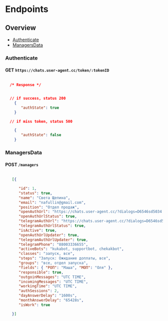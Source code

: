 # Endpoints

## Overview
* [Authenticate](#authenticate)
* [ManagersData](#managersdata)

### Authenticate
#### GET `https://chats.user-agent.cc/token/:tokenID`
 ```json

   /* Response */  


   // if success, status 200
     {
        "authState": true
     }

   // if miss token, status 500

     {
        "authState": false
     }

 ```

### ManagersData
#### POST `/managers`
  ```json

     [{

        "id": 1,
        "status": true,
        "name": "Света Щепина",
        "email": "nafullin@gmail.com",
        "position": "Отдел продаж",
        "openAuthUrl": "https://chats.user-agent.cc/?dialogs=D6546sd5034!-*/72134*&%$msddsaSD",
        "openAuthUrlStatus": true,
        "telegramAuthUrl": "https://chats.user-agent.cc/?dialogs=D6546sd5034!-*/72134*&%$msddsaSD",
        "telegramAuthUrlStatus": true,
        "isActive": true,
        "openAuthUrlUpdater": true,
        "telegramAuthUrlUpdater": true,
        "telegramPhone": "88003336655",
        "activeBots": "kukabot, supportbot, chekakbot",
        "classes": "запуск, все",
        "steps": "Запуск: Ожидание доплаты, все",
        "groups": "все, отдел запуска",
        "fields": { "РОП": "Маша", "МОП": "Оля" },
        "responsible": true,
        "outgoinMessages": "UTC TIME",
        "incomingMessages": "UTC TIME",
        "workingTime": "UTC TIME",
        "authSessions": 2,
        "dayAnswerDelay": "1600s",
        "monthAnswerDelay": "65428s",
        "isWork": true

     }]

  ```

